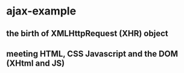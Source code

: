 # ajax-example

## the birth of XMLHttpRequest (XHR) object
## meeting HTML, CSS Javascript and the DOM (XHtml and JS)